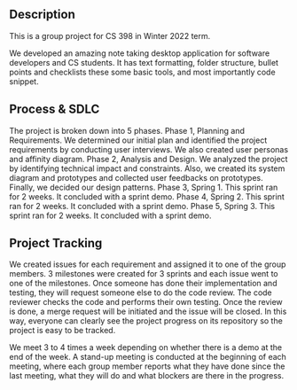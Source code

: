 ## Description

This is a group project for CS 398 in Winter 2022 term.

We developed an amazing note taking desktop application for software developers and CS students. It has text formatting, folder structure, bullet points and checklists these some basic tools, and most importantly code snippet.

## Process & SDLC

The project is broken down into 5 phases.
Phase 1, Planning and Requirements. We determined our initial plan and identified the project requirements by conducting user interviews. We also created user personas and affinity diagram.
Phase 2, Analysis and Design. We analyzed the project by identifying technical impact and constraints. Also, we created its system diagram and prototypes and collected user feedbacks on prototypes. Finally, we decided our design patterns.
Phase 3, Spring 1. This sprint ran for 2 weeks. It concluded with a sprint demo.
Phase 4, Spring 2. This sprint ran for 2 weeks. It concluded with a sprint demo.
Phase 5, Spring 3. This sprint ran for 2 weeks. It concluded with a sprint demo.

## Project Tracking

We created issues for each requirement and assigned it to one of the group members. 3 milestones were created for 3 sprints and each issue went to one of the milestones. Once someone has done their implementation and testing, they will request someone else to do the code review. The code reviewer checks the code and performs their own testing. Once the review is done, a merge request will be initiated and the issue will be closed. In this way, everyone can clearly see the project progress on its repository so the project is easy to be tracked.

We meet 3 to 4 times a week depending on whether there is a demo at the end of the week. A stand-up meeting is conducted at the beginning of each meeting, where each group member reports what they have done since the last meeting, what they will do and what blockers are there in the progress.
